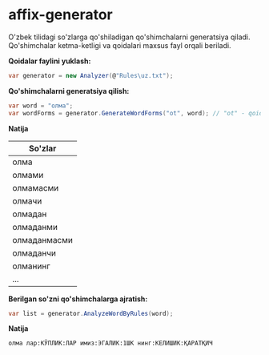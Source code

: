 # affix-generator

O'zbek tilidagi so'zlarga qo'shiladigan qo'shimchalarni generatsiya qiladi.
Qo'shimchalar ketma-ketligi va qoidalari maxsus fayl orqali beriladi.

**Qoidalar faylini yuklash:**
```c#
var generator = new Analyzer(@"Rules\uz.txt");
```
**Qo'shimchalarni generatsiya qilish:**
```c#
var word = "олма";
var wordForms = generator.GenerateWordForms("ot", word); // "ot" - qoida nomi
```
**Natija**

| So'zlar      |
|--------------|
| олма         |
| олмами       |
| олмамасми    |
| олмачи       |
| олмадан      |
| олмаданми    |
| олмаданмасми |
| олмаданчи    |
| олманинг     |
| ...          |

**Berilgan so'zni qo'shimchalarga ajratish:**
```c#
var list = generator.AnalyzeWordByRules(word);
```

**Natija**

```олма лар:КЎПЛИК:ЛАР имиз:ЭГАЛИК:1ШК нинг:КЕЛИШИК:ҚАРАТҚИЧ```
